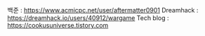백준 : https://www.acmicpc.net/user/aftermatter0901
Dreamhack : https://dreamhack.io/users/40912/wargame
Tech blog : https://cookusuniverse.tistory.com

